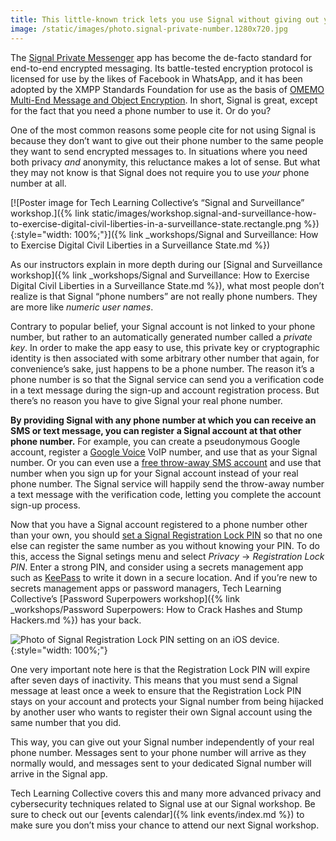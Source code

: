 ```yaml
---
title: This little-known trick lets you use Signal without giving out your phone number
image: /static/images/photo.signal-private-number.1280x720.jpg
---
```


The [Signal Private Messenger](https://signal.org/) app has become the de-facto standard for end-to-end encrypted messaging. Its battle-tested encryption protocol is licensed for use by the likes of Facebook in WhatsApp, and it has been adopted by the XMPP Standards Foundation for use as the basis of [OMEMO Multi-End Message and Object Encryption](https://conversations.im/omemo/). In short, Signal is great, except for the fact that you need a phone number to use it. Or do you?

One of the most common reasons some people cite for not using Signal is because they don&rsquo;t want to give out their phone number to the same people they want to send encrypted messages to. In situations where you need both privacy *and* anonymity, this reluctance makes a lot of sense. But what they may not know is that Signal does not require you to use *your* phone number at all.

[![Poster image for Tech Learning Collective&rsquo;s &ldquo;Signal and Surveillance&rdquo; workshop.]({% link static/images/workshop.signal-and-surveillance-how-to-exercise-digital-civil-liberties-in-a-surveillance-state.rectangle.png %}){:style="width: 100%;"}]({% link _workshops/Signal and Surveillance: How to Exercise Digital Civil Liberties in a Surveillance State.md %})

As our instructors explain in more depth during our [Signal and Surveillance workshop]({% link _workshops/Signal and Surveillance: How to Exercise Digital Civil Liberties in a Surveillance State.md %}), what most people don&rsquo;t realize is that Signal &ldquo;phone numbers&rdquo; are not really phone numbers. They are more like *numeric user names*.

Contrary to popular belief, your Signal account is not linked to your phone number, but rather to an automatically generated number called a *private key*. In order to make the app easy to use, this private key or cryptographic identity is then associated with some arbitrary other number that again, for convenience&rsquo;s sake, just happens to be a phone number. The reason it&rsquo;s a phone number is so that the Signal service can send you a verification code in a text message during the sign-up and account registration process. But there&rsquo;s no reason you have to give Signal your real phone number.

**By providing Signal with any phone number at which you can receive an SMS or text message, you can register a Signal account at that other phone number.** For example, you can create a pseudonymous Google account, register a [Google Voice](https://www.google.com/voice) VoIP number, and use that as your Signal number. Or you can even use a [free throw-away SMS account](https://github.com/AnarchoTechNYC/meta/wiki/Disposable-SMS-services) and use that number when you sign up for your Signal account instead of your real phone number. The Signal service will happily send the throw-away number a text message with the verification code, letting you complete the account sign-up process.

Now that you have a Signal account registered to a phone number other than your own, you should [set a Signal Registration Lock PIN](https://support.signal.org/hc/en-us/articles/360007059792-Registration-Lock) so that no one else can register the same number as you without knowing your PIN. To do this, access the Signal setings menu and select *Privacy* &rarr; *Registration Lock PIN*. Enter a strong PIN, and consider using a secrets management app such as [KeePass](https://keepass.info/) to write it down in a secure location. And if you&rsquo;re new to secrets management apps or password managers, Tech Learning Collective&rsquo;s [Password Superpowers workshop]({% link _workshops/Password Superpowers: How to Crack Hashes and Stump Hackers.md %}) has your back.

![Photo of Signal Registration Lock PIN setting on an iOS device.](https://support.signal.org/hc/article_attachments/360008169991/registration_lock.jpg){:style="width: 100%;"}

One very important note here is that the Registration Lock PIN will expire after seven days of inactivity. This means that you must send a Signal message at least once a week to ensure that the Registration Lock PIN stays on your account and protects your Signal number from being hijacked by another user who wants to register their own Signal account using the same number that you did.

This way, you can give out your Signal number independently of your real phone number. Messages sent to your phone number will arrive as they normally would, and messages sent to your dedicated Signal number will arrive in the Signal app.

Tech Learning Collective covers this and many more advanced privacy and cybersecurity techniques related to Signal use at our Signal workshop. Be sure to check out our [events calendar]({% link events/index.md %}) to make sure you don&rsquo;t miss your chance to attend our next Signal workshop.

